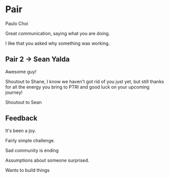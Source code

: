 # Pair

Paulo Choi

Great communication, saying what you are doing.

I like that you asked why something was working.

## Pair 2 -> Sean Yalda

Awesome guy!


Shoutout to Shane, I know we haven't got rid of you just yet, but still thanks for all the energy you bring to PTRI and good luck on your upcoming journey!

Shoutout to Sean

## Feedback

It's been a joy.

Fairly simple challenge.



Sad community is ending

Assumptions about someone surprised.

Wants to build things

